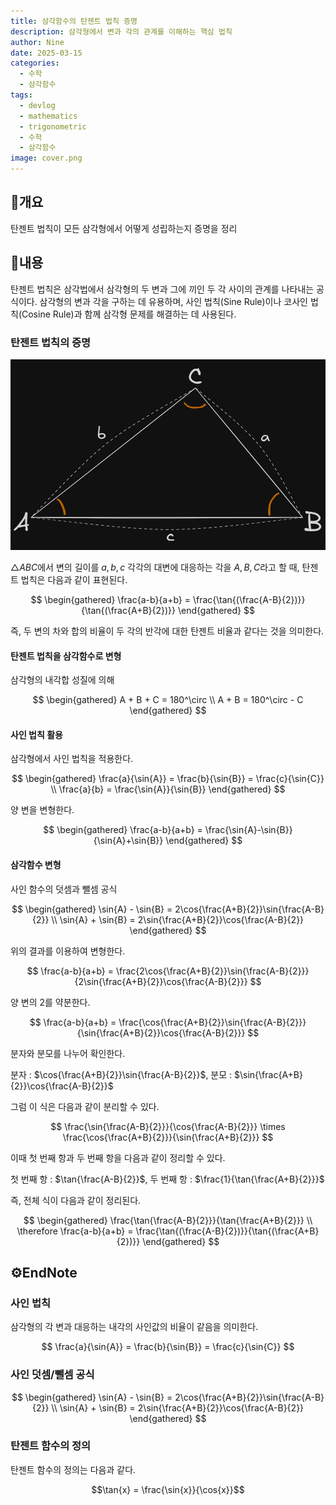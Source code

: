 ```yaml
---
title: 삼각함수의 탄젠트 법칙 증명
description: 삼각형에서 변과 각의 관계를 이해하는 핵심 법칙
author: Nine
date: 2025-03-15
categories:
  - 수학
  - 삼각함수
tags:
  - devlog
  - mathematics
  - trigonometric
  - 수학
  - 삼각함수
image: cover.png
---
```

## 📌개요

탄젠트 법칙이 모든 삼각형에서 어떻게 성립하는지 증명을 정리

## 📌내용

탄젠트 법칙은 삼각법에서 삼각형의 두 변과 그에 끼인 두 각 사이의 관계를 나타내는 공식이다.
삼각형의 변과 각을 구하는 데 유용하며, 사인 법칙(Sine Rule)이나 코사인 법칙(Cosine Rule)과 함께 삼각형 문제를 해결하는 데 사용된다.

### 탄젠트 법칙의 증명

![Proof-of-the-law-of-tangent](image-1.png)

$\triangle ABC$에서 변의 길이를 $a,b,c$ 각각의 대변에 대응하는 각을 $A,B,C$라고 할 때, 탄젠트 법칙은 다음과 같이 표현된다.

$$
\begin{gathered}
\frac{a-b}{a+b} = \frac{\tan{(\frac{A-B}{2})}}{\tan{(\frac{A+B}{2})}}
\end{gathered}
$$

즉, 두 변의 차와 합의 비율이 두 각의 반각에 대한 탄젠트 비율과 같다는 것을 의미한다.

#### 탄젠트 법칙을 삼각함수로 변형

삼각형의 내각합 성질에 의해

$$
\begin{gathered}
A + B + C = 180^\circ \\
A + B = 180^\circ - C
\end{gathered}
$$

#### 사인 법칙 활용

삼각형에서 사인 법칙을 적용한다.

$$
\begin{gathered}
\frac{a}{\sin{A}} = \frac{b}{\sin{B}} = \frac{c}{\sin{C}} \\
\frac{a}{b} = \frac{\sin{A}}{\sin{B}}
\end{gathered}
$$

양 변을 변형한다.

$$
\begin{gathered}
\frac{a-b}{a+b} = \frac{\sin{A}-\sin{B}}{\sin{A}+\sin{B}}
\end{gathered}
$$

#### 삼각함수 변형

사인 함수의 덧셈과 뺄셈 공식

$$
\begin{gathered}
\sin{A} - \sin{B} = 2\cos{\frac{A+B}{2}}\sin{\frac{A-B}{2}} \\
\sin{A} + \sin{B} = 2\sin{\frac{A+B}{2}}\cos{\frac{A-B}{2}}
\end{gathered}
$$

위의 결과를 이용하여 변형한다.

$$
\frac{a-b}{a+b} = \frac{2\cos{\frac{A+B}{2}}\sin{\frac{A-B}{2}}}
{2\sin{\frac{A+B}{2}}\cos{\frac{A-B}{2}}}
$$

양 변의 2를 약분한다.

$$
\frac{a-b}{a+b} = \frac{\cos{\frac{A+B}{2}}\sin{\frac{A-B}{2}}}
{\sin{\frac{A+B}{2}}\cos{\frac{A-B}{2}}}
$$

분자와 분모를 나누어 확인한다.

분자 : $\cos{\frac{A+B}{2}}\sin{\frac{A-B}{2}}$, 분모 : $\sin{\frac{A+B}{2}}\cos{\frac{A-B}{2}}$

그럼 이 식은 다음과 같이 분리할 수 있다.

$$
\frac{\sin{\frac{A-B}{2}}}{\cos{\frac{A-B}{2}}} \times \frac{\cos{\frac{A+B}{2}}}{\sin{\frac{A+B}{2}}}
$$

이때 첫 번째 항과 두 번째 항을 다음과 같이 정리할 수 있다.

첫 번째 항 : $\tan{\frac{A-B}{2}}$, 두 번째 항 : $\frac{1}{\tan{\frac{A+B}{2}}}$

즉, 전체 식이 다음과 같이 정리된다.

$$
\begin{gathered}
\frac{\tan{\frac{A-B}{2}}}{\tan{\frac{A+B}{2}}} \\
\therefore \frac{a-b}{a+b} = \frac{\tan{(\frac{A-B}{2})}}{\tan{(\frac{A+B}{2})}}
\end{gathered}
$$

## ⚙️EndNote

### 사인 법칙

삼각형의 각 변과 대응하는 내각의 사인값의 비율이 같음을 의미한다.

$$
\frac{a}{\sin{A}} = \frac{b}{\sin{B}} = \frac{c}{\sin{C}}
$$

### 사인 덧셈/뺄셈 공식

$$
\begin{gathered}
\sin{A} - \sin{B} = 2\cos{\frac{A+B}{2}}\sin{\frac{A-B}{2}} \\
\sin{A} + \sin{B} = 2\sin{\frac{A+B}{2}}\cos{\frac{A-B}{2}}
\end{gathered}
$$

### 탄젠트 함수의 정의

탄젠트 함수의 정의는 다음과 같다.

$$\tan{x} = \frac{\sin{x}}{\cos{x}}$$
